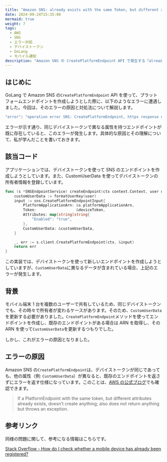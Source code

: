 ```yaml
---
title: "Amazon SNS: already exists with the same Token, but different attributes エラーの原因"
date: 2024-09-24T15:35:00
mermaid: true
weight: 7
tags:
  - AWS
  - SNS
  - エラー対処
  - デバイストークン
  - GoLang
  - モバイル通知
description: "Amazon SNS の CreatePlatformEndpoint API で発生する「already exists with the same Token, but different attributes」エラーの原因と解決方法を解説。GoLang を使った実装例も紹介。"
---
```


## はじめに

GoLang で Amazon SNS の`CreatePlatformEndpoint` API を使って、プラットフォームエンドポイントを作成しようとした際に、以下のようなエラーに遭遇しました。今回は、そのエラーの原因と対処法について解説します。

```bash
"error": "operation error SNS: CreatePlatformEndpoint, https response error StatusCode: 400, RequestID: 31859cc5-5e31-5416-9df5-c3a9036654ee, InvalidParameter: Invalid parameter: Token Reason: Endpoint arn:aws:sns:ap-northeast-1:******:endpoint/GCM/******/830d456e-dbea-304f-a2af-e2e9e666cd70 already exists with the same Token, but different attributes."
```

エラーが示す通り、同じデバイストークンで異なる属性を持つエンドポイントが既に存在していると、このエラーが発生します。具体的な原因とその理解について、私が学んだことを書いておきます。

## 該当コード

アプリケーションでは、デバイストークンを使って SNS のエンドポイントを作成しようとしています。また、CustomUserData を使ってデバイストークンの所有者情報を登録しています。

```go
func (s *SNSEndpointService) createEndpoint(ctx context.Context, user domain.UserMeta, deviceToken string) error {
    customUserData := formatUserKey(user)
    input := sns.CreatePlatformEndpointInput{
        PlatformApplicationArn: &s.platformApplicationArn,
        Token:                  &deviceToken,
        Attributes: map[string]string{
            "Enabled": "true",
        },
        CustomUserData: &customUserData,
    }

    _, err := s.client.CreatePlatformEndpoint(ctx, &input)
    return err
}
```

この実装では、デバイストークンを使って新しいエンドポイントを作成しようとしていますが、`CustomUserData`に異なるデータが含まれている場合、上記のエラーが発生します。

## 背景

モバイル端末 1 台を複数のユーザーで共有しているため、同じデバイストークンでも、その時々で所有者が変わるケースがあります。そのため、`CustomUserData`を更新する必要がありました。`CreatePlatformEndpoint`メソッドを使ってエンドポイントを作成し、既存のエンドポイントがある場合は ARN を取得し、その ARN を使って`CustomUserData`を更新するつもりでした。

しかし、これがエラーの原因となりました。

## エラーの原因

Amazon SNS の`CreatePlatformEndpoint`は、デバイストークンが同じであっても、他の属性（例: `CustomUserData`）が異なると、既存のエンドポイントを返さずにエラーを返す仕様になっています。このことは、[AWS の公式ブログ](https://aws.amazon.com/jp/blogs/mobile/mobile-token-management-with-amazon-sns/)でも確認できます。

> If a PlatformEndpoint with the same token, but different attributes already exists, doesn’t create anything; also does not return anything but throws an exception.

## 参考リンク

同様の問題に関して、参考になる情報はこちらです。

[Stack Overflow - How do I check whether a mobile device has already been registered?](https://stackoverflow.com/questions/19551067/how-do-i-check-whether-a-mobile-device-has-already-been-registered)
